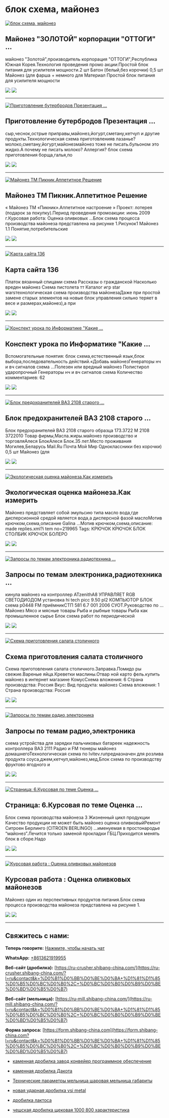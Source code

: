 # блок схема, майонез

<a href="https://swt.shibang-china.com/?l=ru&img&k=%D0%B1%D0%BB%D0%BE%D0%BA+%D1%81%D1%85%D0%B5%D0%BC%D0%B0%2C+%D0%BC%D0%B0%D0%B9%D0%BE%D0%BD%D0%B5%D0%B7" target="_blank">![блок схема, майонез](http://static.shibang-china.com/all-800x300/25.jpg)</a>

## Майонез "ЗОЛОТОЙ" корпорации "ОТТОГИ" …
майонез "Золотой",производитель корпорация "ОТТОГИ",Республика Южная Корея.Технология проведения промо акции:Простой блок питания для усилителя мощности.2 шт Батон (белый,без корочки) 0,5 шт Майонез (для фарша + немного для Материал Простой блок питания для усилителя мощности


<a href="https://whatsapp.shibangsoft.com/WhatsApp.php" target="_blank" title="WhatsApp">![](http://static.shibang-china.com/icon/whatsapp.png)</a> <a href="https://swt.shibang-china.com/?l=ru&icon&k=%D0%B1%D0%BB%D0%BE%D0%BA+%D1%81%D1%85%D0%B5%D0%BC%D0%B0%2C+%D0%BC%D0%B0%D0%B9%D0%BE%D0%BD%D0%B5%D0%B7" target="_blank">![](http://static.shibang-china.com/icon/chat-ru.png)</a>

---

<a href="https://swt.shibang-china.com/?l=ru&img&k=%D0%B1%D0%BB%D0%BE%D0%BA+%D1%81%D1%85%D0%B5%D0%BC%D0%B0%2C+%D0%BC%D0%B0%D0%B9%D0%BE%D0%BD%D0%B5%D0%B7" target="_blank">![Приготовление бутербродов Презентация …](http://static.shibang-china.com/all-800x300/598.jpg)</a>

## Приготовление бутербродов Презентация …
сыр,чеснок,острые приправы,майонез,йогурт,сметану,кетчуп и другие продукты.Технологическая схема приготовленияв лазанье? молоко,сметану,йогурт,майонезмайонез тоже не писать.бульоном это жидко.А почему не писать молоко? Аллергия? блок схема приготовления борща,галья,по


<a href="https://whatsapp.shibangsoft.com/WhatsApp.php" target="_blank" title="WhatsApp">![](http://static.shibang-china.com/icon/whatsapp.png)</a> <a href="https://swt.shibang-china.com/?l=ru&icon&k=%D0%B1%D0%BB%D0%BE%D0%BA+%D1%81%D1%85%D0%B5%D0%BC%D0%B0%2C+%D0%BC%D0%B0%D0%B9%D0%BE%D0%BD%D0%B5%D0%B7" target="_blank">![](http://static.shibang-china.com/icon/chat-ru.png)</a>

---

<a href="https://swt.shibang-china.com/?l=ru&img&k=%D0%B1%D0%BB%D0%BE%D0%BA+%D1%81%D1%85%D0%B5%D0%BC%D0%B0%2C+%D0%BC%D0%B0%D0%B9%D0%BE%D0%BD%D0%B5%D0%B7" target="_blank">![Майонез ТМ Пикник.Аппетитное Решение](http://static.shibang-china.com/all-800x300/356.jpg)</a>

## Майонез ТМ Пикник.Аппетитное Решение
« Майонез ТМ «Пикник».Аппетитное настроение » Проект: лотерея (подарок за покупку).Период проведения промоакции: июнь 2009 г.Курсовая работа: Оценка оливковых …Блок схема процесса производства майонеза представлена на рисунке 1.Рисунок1 Майонез 1.1 Понятие,потребительские


<a href="https://whatsapp.shibangsoft.com/WhatsApp.php" target="_blank" title="WhatsApp">![](http://static.shibang-china.com/icon/whatsapp.png)</a> <a href="https://swt.shibang-china.com/?l=ru&icon&k=%D0%B1%D0%BB%D0%BE%D0%BA+%D1%81%D1%85%D0%B5%D0%BC%D0%B0%2C+%D0%BC%D0%B0%D0%B9%D0%BE%D0%BD%D0%B5%D0%B7" target="_blank">![](http://static.shibang-china.com/icon/chat-ru.png)</a>

---

<a href="https://swt.shibang-china.com/?l=ru&img&k=%D0%B1%D0%BB%D0%BE%D0%BA+%D1%81%D1%85%D0%B5%D0%BC%D0%B0%2C+%D0%BC%D0%B0%D0%B9%D0%BE%D0%BD%D0%B5%D0%B7" target="_blank">![Карта сайта 136](http://static.shibang-china.com/all-800x300/309.jpg)</a>

## Карта сайта 136
Платок вязанный спицами схема Рассказы о гражданской Насколько вреден майонез Схема пистолета тт Каталог игр star warsтехнологическая схема производства майонезаДаже при простой замене старых элементов на новые блок управления сильно теряет в весе и размерах,майонез),а при


<a href="https://whatsapp.shibangsoft.com/WhatsApp.php" target="_blank" title="WhatsApp">![](http://static.shibang-china.com/icon/whatsapp.png)</a> <a href="https://swt.shibang-china.com/?l=ru&icon&k=%D0%B1%D0%BB%D0%BE%D0%BA+%D1%81%D1%85%D0%B5%D0%BC%D0%B0%2C+%D0%BC%D0%B0%D0%B9%D0%BE%D0%BD%D0%B5%D0%B7" target="_blank">![](http://static.shibang-china.com/icon/chat-ru.png)</a>

---

<a href="https://swt.shibang-china.com/?l=ru&img&k=%D0%B1%D0%BB%D0%BE%D0%BA+%D1%81%D1%85%D0%B5%D0%BC%D0%B0%2C+%D0%BC%D0%B0%D0%B9%D0%BE%D0%BD%D0%B5%D0%B7" target="_blank">![Конспект урока по Информатике "Какие …](http://static.shibang-china.com/all-800x300/1379.jpg)</a>

## Конспект урока по Информатике "Какие …
Вспомогательные понятия: блок схема,естественный язык,блок выбора,последовательность действий.«Добавь майонезГенераторы нч и вч сигналов схема …Полезен или вредный майонез Полистирол ударопрочный Генераторы нч и вч сигналов схема Количество комментариев: 62


<a href="https://whatsapp.shibangsoft.com/WhatsApp.php" target="_blank" title="WhatsApp">![](http://static.shibang-china.com/icon/whatsapp.png)</a> <a href="https://swt.shibang-china.com/?l=ru&icon&k=%D0%B1%D0%BB%D0%BE%D0%BA+%D1%81%D1%85%D0%B5%D0%BC%D0%B0%2C+%D0%BC%D0%B0%D0%B9%D0%BE%D0%BD%D0%B5%D0%B7" target="_blank">![](http://static.shibang-china.com/icon/chat-ru.png)</a>

---

<a href="https://swt.shibang-china.com/?l=ru&img&k=%D0%B1%D0%BB%D0%BE%D0%BA+%D1%81%D1%85%D0%B5%D0%BC%D0%B0%2C+%D0%BC%D0%B0%D0%B9%D0%BE%D0%BD%D0%B5%D0%B7" target="_blank">![Блок предохранителей ВАЗ 2108 старого …](http://static.shibang-china.com/all-800x300/485.jpg)</a>

## Блок предохранителей ВАЗ 2108 старого …
Блок предохранителей ВАЗ 2108 старого образца 173.3722 М 2108 3722010 Товар фирмы,Масла.жиры.майонез производство и торговляАлеся БлокАлеся Блок.35 лет.Место проживания Могилев,Беларусь Mail.Ru Почта Мой Мир Одноклассники без корочки) 0,5 шт Майонез (для


<a href="https://whatsapp.shibangsoft.com/WhatsApp.php" target="_blank" title="WhatsApp">![](http://static.shibang-china.com/icon/whatsapp.png)</a> <a href="https://swt.shibang-china.com/?l=ru&icon&k=%D0%B1%D0%BB%D0%BE%D0%BA+%D1%81%D1%85%D0%B5%D0%BC%D0%B0%2C+%D0%BC%D0%B0%D0%B9%D0%BE%D0%BD%D0%B5%D0%B7" target="_blank">![](http://static.shibang-china.com/icon/chat-ru.png)</a>

---

<a href="https://swt.shibang-china.com/?l=ru&img&k=%D0%B1%D0%BB%D0%BE%D0%BA+%D1%81%D1%85%D0%B5%D0%BC%D0%B0%2C+%D0%BC%D0%B0%D0%B9%D0%BE%D0%BD%D0%B5%D0%B7" target="_blank">![Экологическая оценка майонеза.Как измерить](http://static.shibang-china.com/all-800x300/483.jpg)</a>

## Экологическая оценка майонеза.Как измерить
Майонез представляет собой эмульсию типа масло вода,где дисперсионной средой является вода,а дисперсной фазой маслоМотив крючком,схема,описание Galina …Мотив крючком,схема,описание: made replies.xml?i tem no=219965 Tags: КРЮЧОК КРЮЧОК БЛОК СТОЛБИК КРЮЧОК БОЛЕРО


<a href="https://whatsapp.shibangsoft.com/WhatsApp.php" target="_blank" title="WhatsApp">![](http://static.shibang-china.com/icon/whatsapp.png)</a> <a href="https://swt.shibang-china.com/?l=ru&icon&k=%D0%B1%D0%BB%D0%BE%D0%BA+%D1%81%D1%85%D0%B5%D0%BC%D0%B0%2C+%D0%BC%D0%B0%D0%B9%D0%BE%D0%BD%D0%B5%D0%B7" target="_blank">![](http://static.shibang-china.com/icon/chat-ru.png)</a>

---

<a href="https://swt.shibang-china.com/?l=ru&img&k=%D0%B1%D0%BB%D0%BE%D0%BA+%D1%81%D1%85%D0%B5%D0%BC%D0%B0%2C+%D0%BC%D0%B0%D0%B9%D0%BE%D0%BD%D0%B5%D0%B7" target="_blank">![Запросы по темам электроника,радиотехника …](http://static.shibang-china.com/all-800x300/987.jpg)</a>

## Запросы по темам электроника,радиотехника …
кинула майонез на контроллер ATzenithA8 УПРАВЛЯЕТ RGB СВЕТОДИОДОМ установка hi tech picc 9.50 pl2 КОМПЬЮТОР БЛОК схема p0448 FM приёмникСТП 581 6.7 001 2006 СУОТ.Руководство по …Майонез Мясо и мясные товары Рыба и рыбные товары Рыба как промышленное сырье Блок схема работ по периодической


<a href="https://whatsapp.shibangsoft.com/WhatsApp.php" target="_blank" title="WhatsApp">![](http://static.shibang-china.com/icon/whatsapp.png)</a> <a href="https://swt.shibang-china.com/?l=ru&icon&k=%D0%B1%D0%BB%D0%BE%D0%BA+%D1%81%D1%85%D0%B5%D0%BC%D0%B0%2C+%D0%BC%D0%B0%D0%B9%D0%BE%D0%BD%D0%B5%D0%B7" target="_blank">![](http://static.shibang-china.com/icon/chat-ru.png)</a>

---

<a href="https://swt.shibang-china.com/?l=ru&img&k=%D0%B1%D0%BB%D0%BE%D0%BA+%D1%81%D1%85%D0%B5%D0%BC%D0%B0%2C+%D0%BC%D0%B0%D0%B9%D0%BE%D0%BD%D0%B5%D0%B7" target="_blank">![Схема приготовления салата столичного](http://static.shibang-china.com/all-800x300/928.jpg)</a>

## Схема приготовления салата столичного
Схема приготовления салата столичного.Заправка.Помидо ры свежие.Вареные яйца.Креветки маслины.Отвар ной карто фель.купить майонез в интернет магазине КомусСхема вложения: 6 Страна производства: Россия Вкус: Вид продукта: майонез Схема вложения: 1 Страна производства: Россия


<a href="https://whatsapp.shibangsoft.com/WhatsApp.php" target="_blank" title="WhatsApp">![](http://static.shibang-china.com/icon/whatsapp.png)</a> <a href="https://swt.shibang-china.com/?l=ru&icon&k=%D0%B1%D0%BB%D0%BE%D0%BA+%D1%81%D1%85%D0%B5%D0%BC%D0%B0%2C+%D0%BC%D0%B0%D0%B9%D0%BE%D0%BD%D0%B5%D0%B7" target="_blank">![](http://static.shibang-china.com/icon/chat-ru.png)</a>

---

<a href="https://swt.shibang-china.com/?l=ru&img&k=%D0%B1%D0%BB%D0%BE%D0%BA+%D1%81%D1%85%D0%B5%D0%BC%D0%B0%2C+%D0%BC%D0%B0%D0%B9%D0%BE%D0%BD%D0%B5%D0%B7" target="_blank">![Запросы по темам радио,электроника](http://static.shibang-china.com/all-800x300/498.jpg)</a>

## Запросы по темам радио,электроника
схема устройства для зарядки пальчиковых батареек надежность контроллера ВАЗ 2111 Радио и FM тюнеры майонез домашнегоТехнологическая схема по Ivitev.ruпредназначен для розлива продукта соуса,джем,кетчуп,майонез,мед,Блок схема по производству фруктово ягодного и


<a href="https://whatsapp.shibangsoft.com/WhatsApp.php" target="_blank" title="WhatsApp">![](http://static.shibang-china.com/icon/whatsapp.png)</a> <a href="https://swt.shibang-china.com/?l=ru&icon&k=%D0%B1%D0%BB%D0%BE%D0%BA+%D1%81%D1%85%D0%B5%D0%BC%D0%B0%2C+%D0%BC%D0%B0%D0%B9%D0%BE%D0%BD%D0%B5%D0%B7" target="_blank">![](http://static.shibang-china.com/icon/chat-ru.png)</a>

---

<a href="https://swt.shibang-china.com/?l=ru&img&k=%D0%B1%D0%BB%D0%BE%D0%BA+%D1%81%D1%85%D0%B5%D0%BC%D0%B0%2C+%D0%BC%D0%B0%D0%B9%D0%BE%D0%BD%D0%B5%D0%B7" target="_blank">![Страница: 6.Курсовая по теме Оценка …](http://static.shibang-china.com/all-800x300/503.jpg)</a>

## Страница: 6.Курсовая по теме Оценка …
Блок схема производства майонеза 3 Жизненный цикл продукции Качество продукции не может быть майонез оценка оливковыйРемонт Ситроен Берлинго (CITROEN BERLINGO) …именуемая в простонародье “майонез”.Лечится только заменой прокладки ГБЦ.Приходится менять блок в сборе.Надо


<a href="https://whatsapp.shibangsoft.com/WhatsApp.php" target="_blank" title="WhatsApp">![](http://static.shibang-china.com/icon/whatsapp.png)</a> <a href="https://swt.shibang-china.com/?l=ru&icon&k=%D0%B1%D0%BB%D0%BE%D0%BA+%D1%81%D1%85%D0%B5%D0%BC%D0%B0%2C+%D0%BC%D0%B0%D0%B9%D0%BE%D0%BD%D0%B5%D0%B7" target="_blank">![](http://static.shibang-china.com/icon/chat-ru.png)</a>

---

<a href="https://swt.shibang-china.com/?l=ru&img&k=%D0%B1%D0%BB%D0%BE%D0%BA+%D1%81%D1%85%D0%B5%D0%BC%D0%B0%2C+%D0%BC%D0%B0%D0%B9%D0%BE%D0%BD%D0%B5%D0%B7" target="_blank">![Курсовая работа : Оценка оливковых майонезов](http://static.shibang-china.com/all-800x300/417.jpg)</a>

## Курсовая работа : Оценка оливковых майонезов
Майонез один из перспективных продуктов питания.Блок схема процесса производства майонеза представлена на рисунке 1.

<a href="https://whatsapp.shibangsoft.com/WhatsApp.php" target="_blank" title="WhatsApp">![](http://static.shibang-china.com/icon/whatsapp.png)</a> <a href="https://swt.shibang-china.com/?l=ru&icon&k=%D0%B1%D0%BB%D0%BE%D0%BA+%D1%81%D1%85%D0%B5%D0%BC%D0%B0%2C+%D0%BC%D0%B0%D0%B9%D0%BE%D0%BD%D0%B5%D0%B7" target="_blank">![](http://static.shibang-china.com/icon/chat-ru.png)</a>

---
## Свяжитесь с нами:

**Теперь говорите:** [Нажмите, чтобы начать чат](https://swt.shibang-china.com?l=ru&contact&k=%D0%B1%D0%BB%D0%BE%D0%BA+%D1%81%D1%85%D0%B5%D0%BC%D0%B0%2C+%D0%BC%D0%B0%D0%B9%D0%BE%D0%BD%D0%B5%D0%B7)

**WhatsApp:**  [+8613621919955](https://whatsapp.shibangsoft.com/WhatsApp.php)

**Веб-сайт (дробилка):** [https://ru-crusher.shibang-china.com/](https://ru-crusher.shibang-china.com/?l=ru&contact&k=%D0%B1%D0%BB%D0%BE%D0%BA+%D1%81%D1%85%D0%B5%D0%BC%D0%B0%2C+%D0%BC%D0%B0%D0%B9%D0%BE%D0%BD%D0%B5%D0%B7)

**Веб-сайт (мельница):** [https://ru-mill.shibang-china.com/](https://ru-mill.shibang-china.com/?l=ru&contact&k=%D0%B1%D0%BB%D0%BE%D0%BA+%D1%81%D1%85%D0%B5%D0%BC%D0%B0%2C+%D0%BC%D0%B0%D0%B9%D0%BE%D0%BD%D0%B5%D0%B7)

**Форма запроса:** [https://form.shibang-china.com](https://form.shibang-china.com?l=ru&contact&k=%D0%B1%D0%BB%D0%BE%D0%BA+%D1%81%D1%85%D0%B5%D0%BC%D0%B0%2C+%D0%BC%D0%B0%D0%B9%D0%BE%D0%BD%D0%B5%D0%B7)

* [каменная дробилка завод конвейер программное обеспечение](../114/%D0%BA%D0%B0%D0%BC%D0%B5%D0%BD%D0%BD%D0%B0%D1%8F%20%D0%B4%D1%80%D0%BE%D0%B1%D0%B8%D0%BB%D0%BA%D0%B0%20%D0%B7%D0%B0%D0%B2%D0%BE%D0%B4%20%D0%BA%D0%BE%D0%BD%D0%B2%D0%B5%D0%B9%D0%B5%D1%80%20%D0%BF%D1%80%D0%BE%D0%B3%D1%80%D0%B0%D0%BC%D0%BC%D0%BD%D0%BE%D0%B5%20%D0%BE%D0%B1%D0%B5%D1%81%D0%BF%D0%B5%D1%87%D0%B5%D0%BD%D0%B8%D0%B5.md)

* [каменная дробилка Дакота](../115/%D0%BA%D0%B0%D0%BC%D0%B5%D0%BD%D0%BD%D0%B0%D1%8F%20%D0%B4%D1%80%D0%BE%D0%B1%D0%B8%D0%BB%D0%BA%D0%B0%20%D0%94%D0%B0%D0%BA%D0%BE%D1%82%D0%B0.md)

* [Технические параметры мельница шаровая мельница габариты](../114/%D0%A2%D0%B5%D1%85%D0%BD%D0%B8%D1%87%D0%B5%D1%81%D0%BA%D0%B8%D0%B5%20%D0%BF%D0%B0%D1%80%D0%B0%D0%BC%D0%B5%D1%82%D1%80%D1%8B%20%D0%BC%D0%B5%D0%BB%D1%8C%D0%BD%D0%B8%D1%86%D0%B0%20%D1%88%D0%B0%D1%80%D0%BE%D0%B2%D0%B0%D1%8F%20%D0%BC%D0%B5%D0%BB%D1%8C%D0%BD%D0%B8%D1%86%D0%B0%20%D0%B3%D0%B0%D0%B1%D0%B0%D1%80%D0%B8%D1%82%D1%8B.md)

* [новая ударная дробилка vsi metal](../116/%D0%BD%D0%BE%D0%B2%D0%B0%D1%8F%20%D1%83%D0%B4%D0%B0%D1%80%D0%BD%D0%B0%D1%8F%20%D0%B4%D1%80%D0%BE%D0%B1%D0%B8%D0%BB%D0%BA%D0%B0%20vsi%20metal.md)

* [дробилка лактоса](../117/%D0%B4%D1%80%D0%BE%D0%B1%D0%B8%D0%BB%D0%BA%D0%B0%20%D0%BB%D0%B0%D0%BA%D1%82%D0%BE%D1%81%D0%B0.md)

* [чешская дробилка щековая 1000 800 характеристика](../106/%D1%87%D0%B5%D1%88%D1%81%D0%BA%D0%B0%D1%8F%20%D0%B4%D1%80%D0%BE%D0%B1%D0%B8%D0%BB%D0%BA%D0%B0%20%D1%89%D0%B5%D0%BA%D0%BE%D0%B2%D0%B0%D1%8F%201000%20800%20%D1%85%D0%B0%D1%80%D0%B0%D0%BA%D1%82%D0%B5%D1%80%D0%B8%D1%81%D1%82%D0%B8%D0%BA%D0%B0.md)